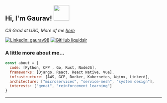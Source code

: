 <h2> Hi, I'm Gaurav! <img src="https://media.giphy.com/media/mGcNjsfWAjY5AEZNw6/giphy.gif" width="50"></h2>
<p><em>CS Grad at USC, More of me <a href="https://liquidslr.github.io">here</a></em></p>
</p>

[![Linkedin: gaurav98](https://img.shields.io/badge/-gaurav98-blue?style=flat-square&logo=Linkedin&logoColor=white&link=https://www.linkedin.com/in/liquidslr/)](https://www.linkedin.com/in/gaurav98/)
[![GitHub liquidslr](https://img.shields.io/github/followers/liquidslr?label=follow&style=social)](https://github.com/liquidslr)

### A little more about me...  

```javascript
const about = {
  code: [Python, CPP , Go, Rust, NodeJS],
  frameworks: [Django, React, React Native, Vue],
  infrastructure: [AWS, GCP, Docker, Kubernetes, Nginx, Linkerd],
  architecture: ["microservices", "service-mesh", "system design"],
  interests: ["genai", "reinforcement learning"]
}
```

---
